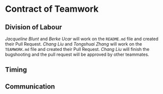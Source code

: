 # Contract of Teamwork
## Division of Labour
_Jacqueline Blunt_ and _Berke Ucar_ will work on the `README.md` file and created their Pull Request.
_Chang Liu_ and _Tongshuai Zhang_ will work on the `TEAMWORK.md` file and created their Pull Request.
_Chang Liu_ will finish the bugshooting and the pull request will be approved by other teammates.
## Timing
## Communication
